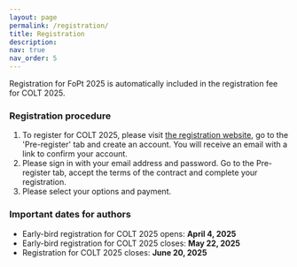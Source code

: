 ```yaml
---
layout: page
permalink: /registration/
title: Registration
description: 
nav: true
nav_order: 5
---
```


Registration for FoPt 2025 is automatically included in the registration fee for COLT 2025.

### Registration procedure
1. To register for COLT 2025, please visit [the registration website](), go to the 'Pre-register' tab and create an account. You will receive an email with a link to confirm your account.
2. Please sign in with your email address and password. Go to the Pre-register tab, accept the terms of the contract and complete your registration.
3. Please select your options and payment.

### Important dates for authors

- Early-bird registration for COLT 2025 opens: **April 4, 2025**
- Early-bird registration for COLT 2025 closes: **May 22, 2025**
- Registration for COLT 2025 closes: **June 20, 2025**